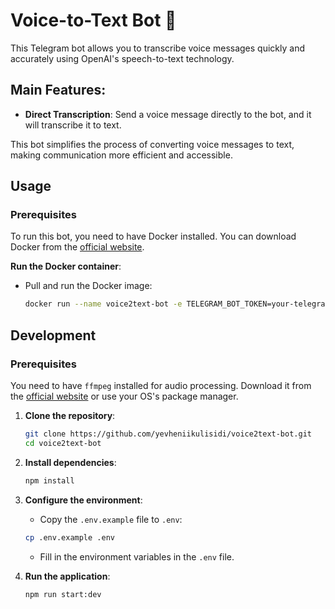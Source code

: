 # Voice-to-Text Bot 🎤

This Telegram bot allows you to transcribe voice messages quickly and accurately using OpenAI's speech-to-text technology.

## Main Features:

- **Direct Transcription**: Send a voice message directly to the bot, and it will transcribe it to text.

This bot simplifies the process of converting voice messages to text, making communication more efficient and accessible.

## Usage

### Prerequisites

To run this bot, you need to have Docker installed. You can download Docker from the [official website](https://www.docker.com/get-started).

**Run the Docker container**:

- Pull and run the Docker image:
  ```bash
  docker run --name voice2text-bot -e TELEGRAM_BOT_TOKEN=your-telegram-bot-token -e OPENAI_API_KEY=your-openai-api-key -d ykulisidi/voice2textbot
  ```

## Development

### Prerequisites

You need to have `ffmpeg` installed for audio processing. Download it from the [official website](https://ffmpeg.org/download.html) or use your OS's package manager.

1. **Clone the repository**:

   ```bash
   git clone https://github.com/yevheniikulisidi/voice2text-bot.git
   cd voice2text-bot
   ```

2. **Install dependencies**:

   ```bash
   npm install
   ```

3. **Configure the environment**:

   - Copy the `.env.example` file to `.env`:

   ```bash
   cp .env.example .env
   ```

   - Fill in the environment variables in the `.env` file.

4. **Run the application**:

   ```bash
   npm run start:dev
   ```

